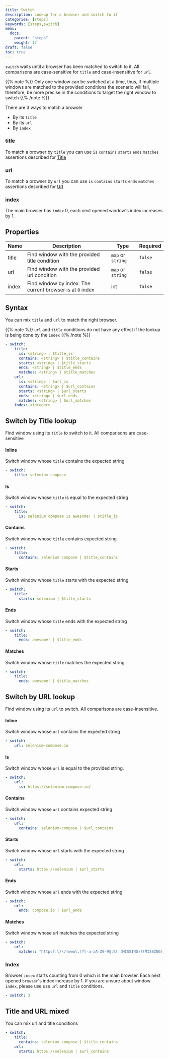 ```yaml
---
title: Switch
description: Lookup for a browser and switch to it
categories: [steps]
keywords: [steps,switch]
menu:
  docs:
    parent: "steps"
    weight: 17
draft: false
toc: true    
---
```


`switch` waits until a browser has been matched to switch to it. All comparisons are case-sensitive for `title` and case-insensitive for `url`.

{{% note %}}
Only one window can be switched at a time, thus, if multiple windows are matched to the provided conditions the scenario will fail, therefore, be more precise in the conditions to target the right window to switch
{{% /note %}}

There are 3 ways to match a browser

* By its `title`
* By its `url`
* By `index`

### title

To match a browser by `title` you can use `is` `contains` `starts` `ends` `matches` assertions described for [Title](/conditions/title)

### url

To match a browser by `url` you can use `is` `contains` `starts` `ends` `matches` assertions described for [Url](/conditions/url)

### index

The main browser has `index` 0, each next opened window's index increases by 1.

## Properties

Name|Description|Type|Required
---|---|---|---
title|Find window with the provided title condition|`map` or `string`|`false`
url|Find window with the provided url condition|`map` or `string`|`false`
index|Find window by index. The current browser is at `0` index|int|`false`

## Syntax

You can mix `title` and `url` to match the right browser.

{{% note %}}
`url` and `title` conditions do not have any effect if the lookup is being done by the `index`
{{% /note %}}

```yaml
- switch:
    title:
      is: <string> | $title_is
      contains: <string> | $title_contains
      starts: <string> | $title_starts
      ends: <string> | $title_ends
      matches: <string> | $title_matches
    url:
      is: <string> | $url_is
      contains: <string> | $url_contains
      starts: <string> | $url_starts
      ends: <string> | $url_ends
      matches: <string> | $url_matches
    index: <integer>  
```

## Switch by Title lookup

Find window using its `title` to switch to it. All comparisons are case-sensitive

#### Inline

Switch window whose `title` contains the expected string

```yaml
- switch:
    title: selenium compose
```

#### Is

Switch window whose `title` is equal to the expected string

```yaml
- switch:
    title:
      is: selenium compose is awesome! | $title_is
```

#### Contains

Switch window whose `title` contains expected string

```yaml
- switch:
    title:
      contains: selenium compose | $title_contains
```

#### Starts

Switch window whose `title` starts with the expected string

```yaml
- switch:
    title:
      starts: selenium | $title_starts
```

#### Ends

Switch window whose `title` ends with the expected string

```yaml
- switch:
    title:
      ends: awesome! | $title_ends
```

#### Matches

Switch window whose `title` matches the expected string

```yaml
- switch:
    title:
      ends: awesome! | $title_matches
```

## Switch by URL lookup

Find window using its `url` to switch. All comparisons are case-insensitive.

#### Inline

Switch window whose `url` contains the expected string

```yaml
- switch:
    url: selenium-compose.io
```

#### Is

Switch window whose `url` is equal to the provided string.
```yaml
- switch:
    url:
      is: https://selenium-compose.io/
```

#### Contains

Switch window whose `url` contains expected string

```yaml
- switch:
    url:
      contains: selenium-compose | $url_contains
```

#### Starts

Switch window whose `url` starts with the expected string

```yaml
- switch:
    url:
      starts: https://selenium | $url_starts
```

#### Ends

Switch window whose `url` ends with the expected string

```yaml
- switch:
    url:
      ends: compose.io | $url_ends
```

#### Matches

Switch window whose url matches the expected string

```yaml
- switch:
    url:
      matches: "https?:\/\/(www\.)?[-a-zA-Z0-9@:%!!(MISSING)!(MISSING)_(MISSING)\+~#=]{2,256}\.[a-z]{2,6}\b([-a-zA-Z0-9@:%!!(MISSING)!(MISSING)_(MISSING)\+.~#?&//=]*)" | $url_matches
```

### Index

Browser `index` starts counting from 0 which is the main browser. Each next opened `browser`'s index increase by 1.
If you are unsure about window `index`, please use use `url` and `title` conditions.

```yaml
- switch: 3
```

## Title and URL mixed

You can mix url and title conditions

```yaml
- switch:
    title:
      contains: selenium compose | $title_contains
    url:
      starts: https://selenium | $url_contains
```
